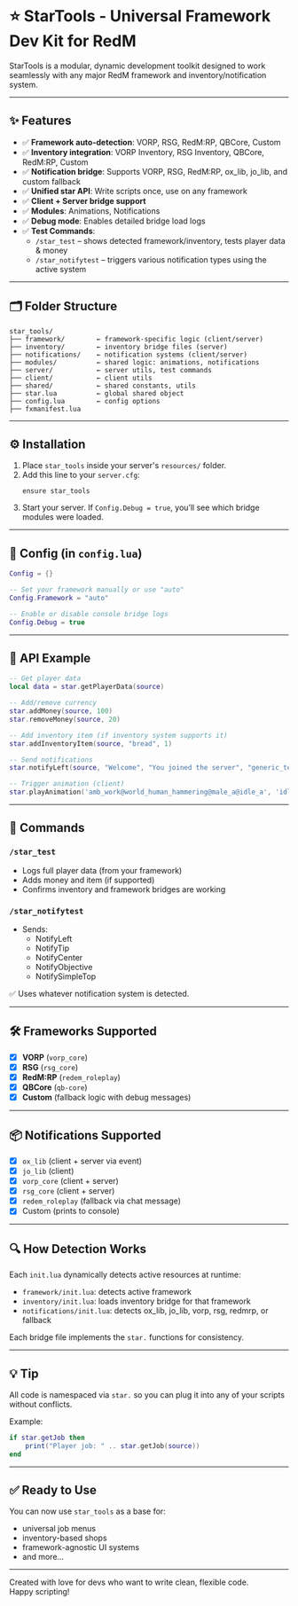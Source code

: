 # ⭐ StarTools - Universal Framework Dev Kit for RedM

StarTools is a modular, dynamic development toolkit designed to work seamlessly with any major RedM framework and inventory/notification system.

---

## ✨ Features

- ✅ **Framework auto-detection**: VORP, RSG, RedM:RP, QBCore, Custom
- ✅ **Inventory integration**: VORP Inventory, RSG Inventory, QBCore, RedM:RP, Custom
- ✅ **Notification bridge**: Supports VORP, RSG, RedM:RP, ox_lib, jo_lib, and custom fallback
- ✅ **Unified star API**: Write scripts once, use on any framework
- ✅ **Client + Server bridge support**
- ✅ **Modules**: Animations, Notifications
- ✅ **Debug mode**: Enables detailed bridge load logs
- ✅ **Test Commands**:
  - `/star_test` – shows detected framework/inventory, tests player data & money
  - `/star_notifytest` – triggers various notification types using the active system

---

## 🗂️ Folder Structure

```
star_tools/
├── framework/        ← framework-specific logic (client/server)
├── inventory/        ← inventory bridge files (server)
├── notifications/    ← notification systems (client/server)
├── modules/          ← shared logic: animations, notifications
├── server/           ← server utils, test commands
├── client/           ← client utils
├── shared/           ← shared constants, utils
├── star.lua          ← global shared object
├── config.lua        ← config options
├── fxmanifest.lua
```

---

## ⚙️ Installation

1. Place `star_tools` inside your server's `resources/` folder.
2. Add this line to your `server.cfg`:
   ```
   ensure star_tools
   ```
3. Start your server. If `Config.Debug = true`, you’ll see which bridge modules were loaded.

---

## 🔧 Config (in `config.lua`)

```lua
Config = {}

-- Set your framework manually or use "auto"
Config.Framework = "auto"

-- Enable or disable console bridge logs
Config.Debug = true
```

---

## 🧠 API Example

```lua
-- Get player data
local data = star.getPlayerData(source)

-- Add/remove currency
star.addMoney(source, 100)
star.removeMoney(source, 20)

-- Add inventory item (if inventory system supports it)
star.addInventoryItem(source, "bread", 1)

-- Send notifications
star.notifyLeft(source, "Welcome", "You joined the server", "generic_textures", "tick", 4000, "COLOR_WHITE")

-- Trigger animation (client)
star.playAnimation('amb_work@world_human_hammering@male_a@idle_a', 'idle_a')
```

---

## 🧪 Commands

### `/star_test`
- Logs full player data (from your framework)
- Adds money and item (if supported)
- Confirms inventory and framework bridges are working

### `/star_notifytest`
- Sends:
  - NotifyLeft
  - NotifyTip
  - NotifyCenter
  - NotifyObjective
  - NotifySimpleTop

✅ Uses whatever notification system is detected.

---

## 🛠 Frameworks Supported

- [x] **VORP** (`vorp_core`)
- [x] **RSG** (`rsg_core`)
- [x] **RedM:RP** (`redem_roleplay`)
- [x] **QBCore** (`qb-core`)
- [x] **Custom** (fallback logic with debug messages)

---

## 📦 Notifications Supported

- [x] `ox_lib` (client + server via event)
- [x] `jo_lib` (client)
- [x] `vorp_core` (client + server)
- [x] `rsg_core` (client + server)
- [x] `redem_roleplay` (fallback via chat message)
- [x] Custom (prints to console)

---

## 🔍 How Detection Works

Each `init.lua` dynamically detects active resources at runtime:

- `framework/init.lua`: detects active framework
- `inventory/init.lua`: loads inventory bridge for that framework
- `notifications/init.lua`: detects ox_lib, jo_lib, vorp, rsg, redmrp, or fallback

Each bridge file implements the `star.` functions for consistency.

---

## 💡 Tip

All code is namespaced via `star.` so you can plug it into any of your scripts without conflicts.

Example:
```lua
if star.getJob then
    print("Player job: " .. star.getJob(source))
end
```

---

## ✅ Ready to Use

You can now use `star_tools` as a base for:
- universal job menus
- inventory-based shops
- framework-agnostic UI systems
- and more...

---

Created with love for devs who want to write clean, flexible code.  
Happy scripting!
